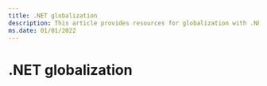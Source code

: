```yaml
---
title: .NET globalization
description: This article provides resources for globalization with .NET.
ms.date: 01/01/2022
---
```

# .NET globalization

